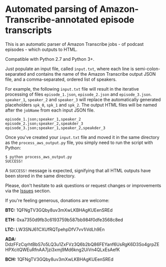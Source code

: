 # Automated parsing of Amazon-Transcribe-annotated episode transcripts

This is an automatic parser of Amazon Transcribe jobs - of podcast episodes - which outputs to HTML.

Compatible with Python 2.7 and Python 3+.

Just populate an input file, called `input.txt`, where each line is semi-colon-separated and contains the name of the Amazon Transcribe output JSON file, and a comma-separated, ordered list of speakers.

For example, the following `input.txt` file will result in the iterative processing of files `episode_1.json`, `episode_2.json` and `episode_3.json`. `speaker_1`, `speaker_2` and `speaker_3` will replace the automatically generated placeholders `spk_0`, `spk_1` and `spk_2`.
The output HTML files will be named after the `jobName` from each input JSON file.

```
episode_1.json;speaker_1,speaker_2
episode_2.json;speaker_2,speakder_3
episode_3.json;speaker_1,speaker_2,speakder_3
```

Once you've created your `input.txt` file and moved it in the same directory as the `process_aws_output.py` file, you simply need to run the script with Python:
```
$ python process_aws_output.py
SUCCESS!
```

A `SUCCESS!` message is expected, signifying that all HTML outputs have been stored in the same directory.

Please, don't hesitate to ask questions or request changes or improvements via the [Issues](https://github.com/crypto-jeronimo/aws-transcription-parser/issues) section.


If you're feeling generous, donations are welcome:

**BTC:** 1QFNgTV3GQby8uv3mXwLKBHAgKUEenSREd

**ETH:** 0xa7350d9fb3c6193759b587bb984f0dfe3568c8ed

**LTC:** LW3SNJ61CXUfRQTpehpDfV7vv1iVdLh9En

**ADA:** DdzFFzCqrhtBbS7o5LQ3u1ZxFVz3Q6b2bQ86FEYanf6UsRgK6D3So4grpZEHPXcitQWEuRfnAA7jzi3xmj9Md6kng2UiVn4QLxEsAefK

**BCH:** 1QFNgTV3GQby8uv3mXwLKBHAgKUEenSREd
